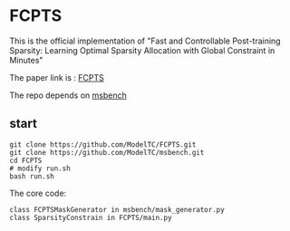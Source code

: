 # FCPTS

This is the official implementation of "Fast and Controllable Post-training Sparsity: Learning Optimal Sparsity Allocation with Global Constraint in Minutes"

The paper link is : [FCPTS](https://arxiv.org/abs/2405.05808)

The repo depends on [msbench](https://github.com/ModelTC/msbench)

## start

```
git clone https://github.com/ModelTC/FCPTS.git
git clone https://github.com/ModelTC/msbench.git
cd FCPTS
# modify run.sh
bash run.sh
```

The core code:
```
class FCPTSMaskGenerator in msbench/mask_generator.py
class SparsityConstrain in FCPTS/main.py
```

